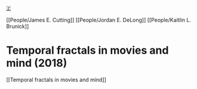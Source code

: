 [🇿](zotero://select/library/items/9XEK4S6G)

[[People/James E. Cutting]] [[People/Jordan E. DeLong]] [[People/Kaitlin L. Brunick]] 
# Temporal fractals in movies and mind (2018)

[[Temporal fractals in movies and mind]]